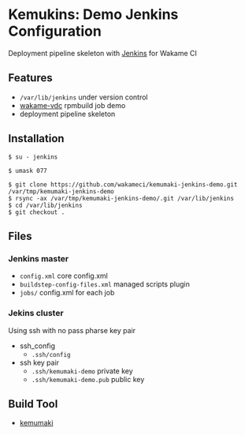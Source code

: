 Kemukins: Demo Jenkins Configuration
====================================

Deployment pipeline skeleton with [Jenkins](http://jenkins-ci.org/) for Wakame CI

Features
--------

+ `/var/lib/jenkins` under version control
+ [wakame-vdc](https://github.com/axsh/wakame-vdc) rpmbuild job demo
+ deployment pipeline skeleton

Installation
------------

```
$ su - jenkins
```

```
$ umask 077
```

```
$ git clone https://github.com/wakameci/kemumaki-jenkins-demo.git /var/tmp/kemumaki-jenkins-demo
$ rsync -ax /var/tmp/kemumaki-jenkins-demo/.git /var/lib/jenkins
$ cd /var/lib/jenkins
$ git checkout .
```

Files
-----

### Jenkins master

+ `config.xml` core config.xml
+ `buildstep-config-files.xml` managed scripts plugin
+ `jobs/` config.xml for each job

### Jekins cluster

Using ssh with no pass pharse key pair

+ ssh_config
  + `.ssh/config`
+ ssh key pair
  + `.ssh/kemumaki-demo` private key
  + `.ssh/kemumaki-demo.pub` public key

Build Tool
----------

+ [kemumaki](https://github.com/axsh/kemumaki)
